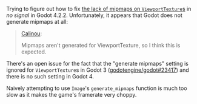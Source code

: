 Trying to figure out how to fix [the lack of mipmaps on `ViewportTexture`s](../notes/godot-viewport-texture-mipmap.md) in _no signal_ in Godot 4.2.2. Unfortunately, it appears that Godot does not generate mipmaps at all:

> [Calinou](https://github.com/godotengine/godot/issues/39273#issuecomment-824841225):
> 
> Mipmaps aren't generated for ViewportTexture, so I think this is expected.

There's an open issue for the fact that the "generate mipmaps" setting is ignored for `ViewportTexture`s in Godot 3 ([godotengine/godot#23417](https://github.com/godotengine/godot/issues/23417)) and there is no such setting in Godot 4.

Naively attempting to use `Image`'s `generate_mipmaps` function is much too slow as it makes the game's framerate very choppy.